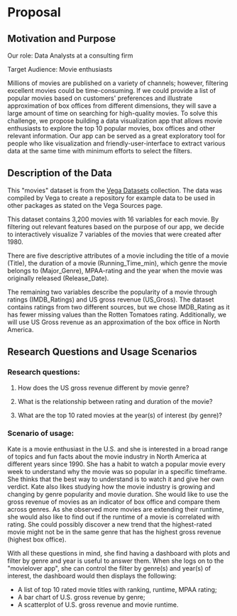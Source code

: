 
# Proposal

## Motivation and Purpose

Our role: Data Analysts at a consulting firm

Target Audience: Movie enthusiasts 

Millions of movies are published on a variety of channels; however, filtering excellent movies could be time-consuming. If we could provide a list of popular movies based on customers' preferences and illustrate approximation of box offices from different dimensions, they will save a large amount of time on searching for high-quality movies. To solve this challenge, we propose building a data visualization app that allows movie enthusiasts to explore the top 10 popular movies, box offices and other relevant information. Our app can be served as a great exploratory tool for people who like visualization and friendly-user-interface to extract various data at the same time with minimum efforts to select the filters.

## Description of the Data

This "movies" dataset is from the [Vega Datasets][1] collection. The data was compiled by Vega to create a repository for example data to be used in other packages as stated on the Vega Sources page.


This dataset contains 3,200 movies with 16 variables for each movie. By filtering out relevant features based on the purpose of our app, we decide to interactively visualize 7 variables of the movies that were created after 1980.


There are five descriptive attributes of a movie including the title of a movie (Title), the duration of a movie (Running_Time_min), which genre the movie belongs to (Major_Genre), MPAA-rating and the year when the movie was originally released (Release_Date).


The remaining two variables describe the popularity of a movie through ratings (IMDB_Ratings) and US gross revenue (US_Gross). The dataset contains ratings from two different sources, but we chose IMDB_Rating as it has fewer missing values than the Rotten Tomatoes rating. Additionally, we will use US Gross revenue as an approximation of the box office in North America.


## Research Questions and Usage Scenarios
### Research questions:

1. How does the US gross revenue different by movie genre?

2. What is the relationship between rating and duration of the movie?

3. What are the top 10 rated movies at the year(s) of interest (by genre)? 
### Scenario of usage:

Kate is a movie enthusiast in the U.S. and she is interested in a broad range of topics and fun facts about the movie industry in North America at different years since 1990. She has a habit to watch a popular movie every week to understand why the movie was so popular in a specific timeframe. She thinks that the best way to understand is to watch it and give her own verdict. Kate also likes studying how the movie industry is growing and changing by genre popularity and movie duration. She would like to use the gross revenue of movies as an indicator of box office and compare them across genres. As she observed more movies are extending their runtime, she would also like to find out if the runtime of a movie is correlated with rating. She could possibly discover a new trend that the highest-rated movie might not be in the same genre that has the highest gross revenue (highest box office).

With all these questions in mind, she find having a dashboard with plots and filter by genre and year is useful to answer them. When she logs on to the "movielover app", she can control the filter by genre(s) and year(s) of interest, the dashboard would then displays the following: 

- A list of top 10 rated movie titles with ranking, runtime, MPAA rating;
- A bar chart of U.S. gross revenue by genre;
- A scatterplot of U.S. gross revenue and movie runtime. 


[1]: https://github.com/vega/vega-datasets